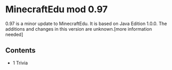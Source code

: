 # MinecraftEdu mod 0.97
0.97 is a minor update to MinecraftEdu. It is based on Java Edition 1.0.0. The additions and changes in this version are unknown.[more information needed]

## Contents
- 1 Trivia

